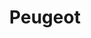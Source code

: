 ---
title: "Peugeot"
url: /ciudad-autonoma-de-buenos-aires/peugeot-avenida-independencia/
shop: Autohaus
---
